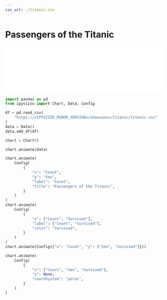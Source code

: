 ```yaml
---
csv_url: ./titanic.csv
---
```


# Passengers of the Titanic

<div class="showcase">
  <iframe  id="showcase" src="./main.html" width="100%" scrolling="no" frameborder="0"></iframe>
</div>
<script src="../../assets/javascripts/iframe/autoheight.js"></script>
<script src="../../assets/javascripts/iframe/click.js"></script>

```python
import pandas as pd
from ipyvizzu import Chart, Data, Config

df = pd.read_csv(
    "https://xIPYVIZZU_MINOR_VERSIONx/showcases/titanic/titanic.csv"
)
data = Data()
data.add_df(df)

chart = Chart()

chart.animate(data)

chart.animate(
    Config(
        {
            "x": "Count",
            "y": "Sex",
            "label": "Count",
            "title": "Passengers of the Titanic",
        }
    )
)
chart.animate(
    Config(
        {
            "x": ["Count", "Survived"],
            "label": ["Count", "Survived"],
            "color": "Survived",
        }
    )
)
chart.animate(Config({"x": "Count", "y": ["Sex", "Survived"]}))

chart.animate(
    Config(
        {
            "x": ["Count", "Sex", "Survived"],
            "y": None,
            "coordSystem": "polar",
        }
    )
)
```
